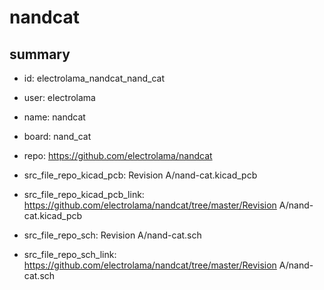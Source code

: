 # nandcat
 
## summary 
* id: electrolama_nandcat_nand_cat
* user: electrolama
* name: nandcat
* board: nand_cat
* repo: https://github.com/electrolama/nandcat
* src_file_repo_kicad_pcb: Revision A/nand-cat.kicad_pcb
* src_file_repo_kicad_pcb_link: https://github.com/electrolama/nandcat/tree/master/Revision A/nand-cat.kicad_pcb


* src_file_repo_sch: Revision A/nand-cat.sch
* src_file_repo_sch_link: https://github.com/electrolama/nandcat/tree/master/Revision A/nand-cat.sch




